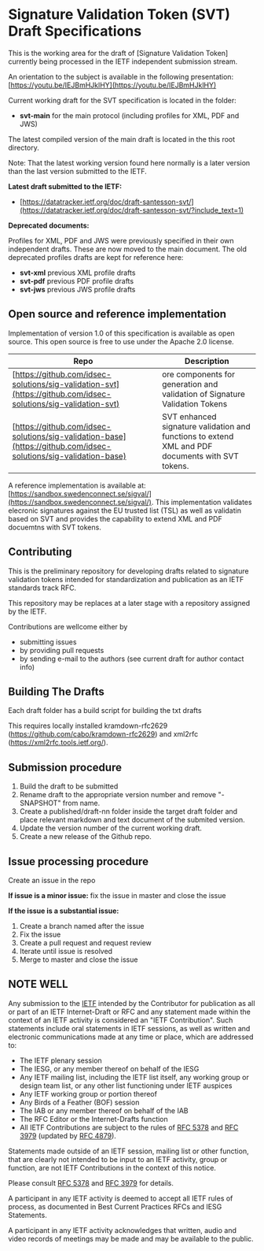 
Signature Validation Token (SVT) Draft Specifications
=============================

This is the working area for the draft of [Signature Validation Token] currently being processed in the IETF independent submission stream.

An orientation to the subject is available in the following presentation: [https://youtu.be/IEJBmHJklHY](https://youtu.be/IEJBmHJklHY)

Current working draft for the SVT specification is located in the folder:

- **svt-main** for the main protocol (including profiles for XML, PDF and JWS)

The latest compiled version of the main draft is located in the this root directory.

Note: That the latest working version found here normally is a later version than the last version submitted to the IETF.

**Latest draft submitted to the IETF:**

- [https://datatracker.ietf.org/doc/draft-santesson-svt/](https://datatracker.ietf.org/doc/draft-santesson-svt/?include_text=1)


**Deprecated documents:**

Profiles for XML, PDF and JWS were previously specified in their own independent drafts. These are now moved to the main document. The old deprecated profiles drafts are kept for reference here:
- **svt-xml** previous XML profile drafts
- **svt-pdf** previous PDF profile drafts
- **svt-jws** previous JWS profile drafts

## Open source and reference implementation
Implementation of version 1.0 of this specification is available as open source. This open source is free to use under the Apache 2.0 license.

Repo | Description
---|---
[https://github.com/idsec-solutions/sig-validation-svt](https://github.com/idsec-solutions/sig-validation-svt) | ore components for generation and validation of Signature Validation Tokens
[https://github.com/idsec-solutions/sig-validation-base](https://github.com/idsec-solutions/sig-validation-base)  |  SVT enhanced signature validation and functions to extend XML and PDF documents with SVT tokens.

A reference implementation is available at: [https://sandbox.swedenconnect.se/sigval/](https://sandbox.swedenconnect.se/sigval/). This implementation validates elecronic signatures against the EU trusted list (TSL) as well as validatin based on SVT and provides the capability to extend XML and PDF docuemtns with SVT tokens.



Contributing
------------

This is the preliminary repository for developing drafts related to signature validation tokens intended for standardization and publication as an IETF standards track RFC.

This repository may be replaces at a later stage with a repository assigned by the IETF.

Contributions are wellcome either by

- submitting issues
- by providing pull requests
- by sending e-mail to the authors (see current draft for author contact info)

Building The Drafts
------------------

Each draft folder has a build script for building the txt drafts

This requires locally installed kramdown-rfc2629 (https://github.com/cabo/kramdown-rfc2629)
and xml2rfc (https://xml2rfc.tools.ietf.org/).

Submission procedure
------------------

1. Build the draft to be submitted
2. Rename draft to the appropriate version number and remove "-SNAPSHOT" from name.
3. Create a published/draft-nn folder inside the target draft folder and place relevant markdown and text document of the submited version.
4. Update the version number of the current working draft.
5. Create a new release of the Github repo.


Issue processing procedure
------------------

Create an issue in the repo

**If issue is a minor issue:** fix the issue in master and close the issue

**If the issue is a substantial issue:**
  1. Create a branch named after the issue
  2. Fix the issue
  3. Create a pull request and request review
  4. Iterate until issue is resolved
  5. Merge to master and close the issue


NOTE WELL
---------

Any submission to the [IETF](https://www.ietf.org/) intended by the Contributor
for publication as all or part of an IETF Internet-Draft or RFC and any
statement made within the context of an IETF activity is considered an "IETF
Contribution". Such statements include oral statements in IETF sessions, as
well as written and electronic communications made at any time or place, which
are addressed to:

 * The IETF plenary session
 * The IESG, or any member thereof on behalf of the IESG
 * Any IETF mailing list, including the IETF list itself, any working group
   or design team list, or any other list functioning under IETF auspices
 * Any IETF working group or portion thereof
 * Any Birds of a Feather (BOF) session
 * The IAB or any member thereof on behalf of the IAB
 * The RFC Editor or the Internet-Drafts function
 * All IETF Contributions are subject to the rules of
   [RFC 5378](https://tools.ietf.org/html/rfc5378) and
   [RFC 3979](https://tools.ietf.org/html/rfc3979)
   (updated by [RFC 4879](https://tools.ietf.org/html/rfc4879)).

Statements made outside of an IETF session, mailing list or other function,
that are clearly not intended to be input to an IETF activity, group or
function, are not IETF Contributions in the context of this notice.

Please consult [RFC 5378](https://tools.ietf.org/html/rfc5378) and [RFC
3979](https://tools.ietf.org/html/rfc3979) for details.

A participant in any IETF activity is deemed to accept all IETF rules of
process, as documented in Best Current Practices RFCs and IESG Statements.

A participant in any IETF activity acknowledges that written, audio and video
records of meetings may be made and may be available to the public.

